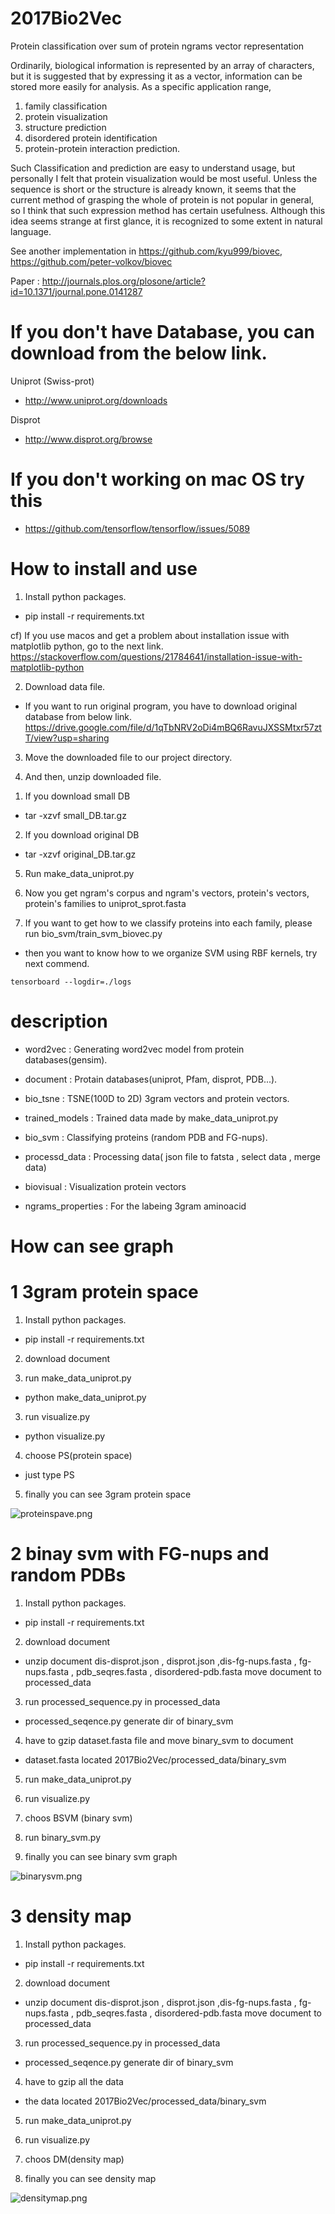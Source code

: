 # 2017Bio2Vec
Protein classification over sum of protein ngrams vector representation

Ordinarily, biological information is represented by an array of characters, but it is suggested that by expressing it as a vector, information can be stored more easily for analysis. As a specific application range,

1. family classification
2. protein visualization
3. structure prediction
4. disordered protein identification
5. protein-protein interaction prediction.

Such Classification and prediction are easy to understand usage, but personally I felt that protein visualization would be most useful. Unless the sequence is short or the structure is already known, it seems that the current method of grasping the whole of protein is not popular in general, so I think that such expression method has certain usefulness. Although this idea seems strange at first glance, it is recognized to some extent in natural language.

See another implementation in https://github.com/kyu999/biovec, https://github.com/peter-volkov/biovec

Paper : http://journals.plos.org/plosone/article?id=10.1371/journal.pone.0141287

If you don't have Database, you can download from the below link.
=================================================================

Uniprot (Swiss-prot)
 - http://www.uniprot.org/downloads

Disprot
 - http://www.disprot.org/browse

If you don't working on mac OS try this
=================================================================
 - https://github.com/tensorflow/tensorflow/issues/5089


How to install and use
=================================================================
1. Install python packages.
  - pip install -r requirements.txt

  cf) If you use macos and get a problem about installation issue with matplotlib python, go to the next link.
     https://stackoverflow.com/questions/21784641/installation-issue-with-matplotlib-python

2. Download data file.
  - If you want to run original program, you have to download original database from below link.
	  https://drive.google.com/file/d/1qTbNRV2oDi4mBQ6RavuJXSSMtxr57ztT/view?usp=sharing
3. Move the downloaded file to our project directory.

4. And then, unzip downloaded file.
  1) If you download small DB
  - tar -xzvf small_DB.tar.gz

  2) If you download original DB
  - tar -xzvf original_DB.tar.gz

5. Run make_data_uniprot.py

6. Now you get ngram's corpus and ngram's vectors, protein's vectors, protein's families to uniprot_sprot.fasta

7. If you want to get how to we classify proteins into each family, please run bio_svm/train_svm_biovec.py
  - then you want to know how to we organize SVM using RBF kernels, try next commend.
   ```  
   tensorboard --logdir=./logs
   ```

description 
=================================================================
  - word2vec : Generating word2vec model from protein databases(gensim).

  - document : Protain databases(uniprot, Pfam, disprot, PDB...).

  - bio_tsne : TSNE(100D to 2D) 3gram vectors and protein vectors.

  - trained_models : Trained data made by make_data_uniprot.py

  - bio_svm : Classifying proteins (random PDB and FG-nups).

  - processd_data : Processing data( json file to fatsta , select data  , merge data)

  - biovisual : Visualization protein vectors

  - ngrams_properties : For the labeing 3gram aminoacid


How can see graph
=================================================================
1 3gram protein space 
=====================
1. Install python packages.
  - pip install -r requirements.txt

2. download document

2. run make_data_uniprot.py
  - python make_data_uniprot.py

3. run visualize.py
  - python visualize.py

4. choose PS(protein space)
  - just type PS

5. finally you can see 3gram protein space

![proteinspave.png](./image/proteinspace.png)

2 binay svm with FG-nups and random PDBs
========================================
1. Install python packages.
  - pip install -r requirements.txt

2. download document
  - unzip document 
    dis-disprot.json , disprot.json ,dis-fg-nups.fasta , fg-nups.fasta , pdb_seqres.fasta , disordered-pdb.fasta
    move document to processed_data

3. run processed_sequence.py in processed_data
  - processed_seqence.py generate dir of binary_svm 

4. have to gzip dataset.fasta file and move binary_svm to document
  - dataset.fasta located 2017Bio2Vec/processed_data/binary_svm

5. run make_data_uniprot.py

6. run visualize.py

7. choos BSVM (binary svm) 

8. run binary_svm.py
    
9. finally you can see binary svm graph

![binarysvm.png](./image/binarysvm.png)

3 density map
============
1. Install python packages.
  - pip install -r requirements.txt

2. download document
  - unzip document 
    dis-disprot.json , disprot.json ,dis-fg-nups.fasta , fg-nups.fasta , pdb_seqres.fasta , disordered-pdb.fasta
    move document to processed_data

3. run processed_sequence.py in processed_data
  - processed_seqence.py generate dir of binary_svm 

4. have to gzip all the data
  - the data  located 2017Bio2Vec/processed_data/binary_svm

5. run make_data_uniprot.py

6. run visualize.py

7. choos DM(density map)

8. finally you can see density map

![densitymap.png](./image/densitymap.png)



